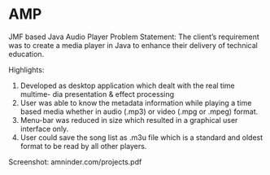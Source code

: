 AMP
===

JMF based Java Audio Player
Problem Statement: 
The client’s requirement was to create a media player in Java to enhance their delivery of technical education.

Highlights:
1. Developed as desktop application which dealt with the real time multime- dia presentation & effect processing
2. User was able to know the metadata information while playing a time based media whether in audio (.mp3) or video (.mpg or .mpeg) format.
3. Menu-bar was reduced in size which resulted in a graphical user interface only.
4. User could save the song list as .m3u file which is a standard and oldest format to be read by all other players.

Screenshot: amninder.com/projects.pdf

